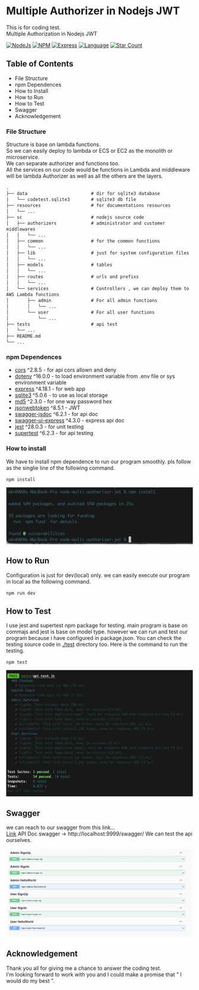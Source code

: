 # Multiple Authorizer in Nodejs JWT
This is for coding test.  
Multiple Authorization in Nodejs JWT

[![NodeJs](https://img.shields.io/badge/nodejs-v16.14.2-green)](https://github.com/helloakn/node-multi-authorizer-jwt) 
[![NPM](https://img.shields.io/badge/npm-v8.5.0-green)](https://github.com/helloakn/node-multi-authorizer-jwt) 
[![Express](https://img.shields.io/badge/express-v^4.17.3-green)](https://github.com/helloakn/node-multi-authorizer-jwt) 
[![Language](https://img.shields.io/badge/dynamic/json?color=blueviolet&label=Language&query=language&url=https%3A%2F%2Fapi.github.com%2Frepos%2Fhelloakn%2Fnode-multi-authorizer-jwt)](https://github.com/helloakn/node-multi-authorizer-jwt)
[![Star Count](https://img.shields.io/badge/dynamic/json?color=brightgreen&label=Star&query=stargazers_count&url=https%3A%2F%2Fapi.github.com%2Frepos%2Fhelloakn%2Fnode-multi-authorizer-jwt)](https://github.com/helloakn/node-multi-authorizer-jwt)


## Table of Contents
- File Structure
- npm Dependences
- How to Install
- How to Run
- How to Test
- Swagger
- Acknowledgement

### File Structure
Structure is base on lambda functions.  
So we can easily deploy to lambda or ECS or EC2 as the monolith or microservice.  
We can separate authorizer and functions too.  
All the services on our code would be functions in Lambda and middleware will be lambda Authorizer as well as all the others are the layers.
```nth
.
├── data                        # dir for sqlite3 database
|   └── codetest.sqlite3        # sqlite3 db file
├── resources                   # for documentations resources
│   └── ...
├── sc                          # nodejs source code
│   ├── authorizers             # administrator and customer middlewares
│   │   └── ...                 
│   ├── common                  # for the common functions
│   │   └── ...
│   ├── lib                     # just for system configuration files
│   │   └── ...
│   ├── models                  # tables
│   │   └── ...
│   ├── routes                  # urls and prefixs
│   │   └── ...
│   └── services                # Controllers , we can deploy them to AWS Lambda functions
│       ├── admin               # For all admin functions
│       │   └── ...
│       └── user                # For all user functions
│           └── ...
├── tests                       # api test
│   └── ...
├── README.md              
└── ...
```
### npm Dependences

* [cors](https://www.npmjs.com/package/cors) ^2.8.5 - for api cors allown and deny
* [dotenv](https://www.npmjs.com/package/dotenv) ^16.0.0 - to load environment variable from .env file or sys environment variable
* [express](https://www.npmjs.com/package/express) ^4.18.1 - for web app
* [sqlite3](https://www.npmjs.com/package/sqlite3)  ^5.0.6 - to use as local storage  
* [md5](https://www.npmjs.com/package/md5)  ^2.3.0 - for one way password hex 
* [jsonwebtoken](https://www.npmjs.com/package/jsonwebtoken)  ^8.5.1 - JWT  
* [swagger-jsdoc](https://www.npmjs.com/package/swagger-jsdoc)  ^6.2.1 - for api doc 
* [swagger-ui-express](https://www.npmjs.com/package/swagger-ui-express)  ^4.3.0 - express api doc
* [jest](https://www.npmjs.com/package/jest)  ^28.0.3 - for unit testing
* [supertest](https://www.npmjs.com/package/supertest)  ^6.2.3 - for api testing 

### How to install
We have to install npm dependence to run our program smoothly. pls follow as the singlie line of  the following command.
```shell
npm install
```
![alt text](resources/install.png)  

## How to Run
Configuration is just for dev(local) only. we can easily execute our program in local as the following command.
```shell
npm run dev
```
## How to Test
I use jest and supertest npm package for testing. main program is base on commajs and jest is base on model type. however we can run and test our program because i have configured in package.json. You can check the testing source code in [./test](https://github.com/helloakn/node-multi-authorizer-jwt/tree/main/tests) directory too. 
Here is the command to run the testing.
```shell
npm test
```
![alt text](resources/test.png)  

## Swagger
we can reach to our swagger from this link...  
[Link](http://localhost:9999/swagger/)  API Doc swagger -> http://localhost:9999/swagger/ 
We can test the api ourselves.

![alt text](resources/swagger.png) 

## Acknowledgement
Thank you all for giving me a chance to answer the coding test.  
I'm looking forward to work with you and I could make a promise that " I would do my best ".